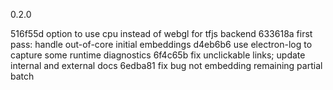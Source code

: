 0.2.0

516f55d option to use cpu instead of webgl for tfjs backend
633618a first pass: handle out-of-core initial embeddings
d4eb6b6 use electron-log to capture some runtime diagnostics
6f4c65b fix unclickable links; update internal and external docs
6edba81 fix bug not embedding remaining partial batch


